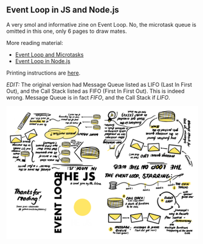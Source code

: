 ## Event Loop in JS and Node.js

A very smol and informative zine on Event Loop. No, the microtask queue is omitted in this one, only 6 pages to draw mates.

More reading material:
- [Event Loop and Microtasks](https://jakearchibald.com/2015/tasks-microtasks-queues-and-schedules/)
- [Event Loop in Node.js](https://nodejs.org/en/docs/guides/event-loop-timers-and-nexttick/)

Printing instructions are [here](./instructions.md).

_EDIT:_ The original version had Message Queue listed as LIFO (Last In First Out), and the Call Stack listed as FIFO (First In First Out). This is indeed wrong. Message Queue is in fact *FIFO*, and the Call Stack if *LIFO*.

![js event loop](./img/js-event-loop.png)
